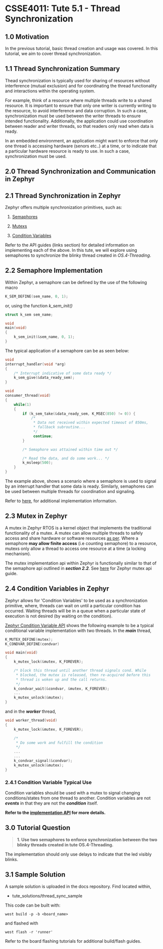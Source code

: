 # CSSE4011: Tute 5.1 - Thread Synchronization 

## **1.0 Motivation**

In the previous tutorial, basic thread creation and usage was covered. In this tutorial, we aim to cover thread synchronization.


## **1.1 Thread Synchronization Summary**

Thead synchronization is typically used for sharing of resources without interference (mutual exclusion) and for coordinating the thread functionality and interactions within the operating system. 

For example, think of a resource where multiple threads write to a shared resource. It is important to ensure that only one writer is currently writing to the resource, to avoid interference and data corruption. In such a case, synchronization must be used between the writer threads to ensure intended functionality. Additionally, the application could use coordination between reader and writer threads, so that readers only read when data is ready. 

In an embedded environment, an application might want to enforce that only one thread is accessing hardware (senors etc..) at a time, or to indicate that a particular hardware resource is ready to use. In such a case, synchronization must be used. 

## **2.0 Thread Synchronization and Communication in Zephyr**

## **2.1 Thread Synchronization in Zephyr**

Zephyr offers multiple synchronization primitives, such as:

1. [Semaphores](https://docs.zephyrproject.org/latest/reference/kernel/synchronization/semaphores.html)
   
2. [Mutexs](https://docs.zephyrproject.org/latest/reference/kernel/synchronization/mutexes.html)  
          
3. [Condition Variables](https://docs.zephyrproject.org/latest/reference/kernel/synchronization/condvar.html) 

Refer to the API guides (links section) for detailed information on implementing each of the above. In this tute, we will explore using semaphores to synchronize the blinky thread created in *OS.4-Threading*. 

## **2.2 Semaphore Implementation**

Within Zephyr, a semaphore can be defined by the use of the following macro

```C
K_SEM_DEFINE(sem_name, 0, 1);
```

or, using the function  *k_sem_init()*

```C
struct k_sem sem_name;

void
main(void)
{
    k_sem_init(&sem_name, 0, 1);
}
```

The typical application of a semaphore can be as seen below:

```C
void
interrupt_handler(void *arg)
{
    /* Interrupt indicative of some data ready */
    k_sem_give(&data_ready_sem);
}

void
consumer_thread(void)
{
    while(1)
    {
        if (k_sem_take(&data_ready_sem, K_MSEC(850) != 0)) {
            /* 
             * Data not received within expected timeout of 850ms, 
             * fallback subroutine...
             */
             continue;
        }

        /* Semaphore was attained within time out */

        /* Read the data, and do some work... */
        k_msleep(500);
    }
}
```
The example above, shows a scenario where a semaphore is used to signal by an interrupt handler that some data is ready. Similarly, semaphores can be used between multiple threads for coordination and signaling. 

Refer to [here](https://docs.zephyrproject.org/latest/reference/kernel/synchronization/semaphores.html), for additional implementation information. 

## **2.3 Mutex in Zephyr**

A mutex in Zephyr RTOS is a kernel object that implements the traditional functionality of a mutex. A mutex can allow multiple threads to safely access and share hardware or software resources [as per](https://docs.zephyrproject.org/latest/reference/kernel/synchronization/mutexes.html). Where a semaphore **may allow finite access** (i.e counting semaphore) to a resource, mutexs only allow a thread to access one resource at a time (a locking mechanism). 

The mutex implementation api within Zephyr is functionally similar to that of the semaphore api outlined in ***section 2.2***. See [here](https://docs.zephyrproject.org/latest/reference/kernel/synchronization/condvar.html) for Zephyr mutex api guide.

## **2.4 Condition Variables in Zephyr**

Zephyr allows for 'Condition Variables' to be used as a synchronization primitive, where, threads can wait on until a particular condition has occurred. Waiting threads will be in a queue when a particular state of execution is not desired (by waiting on the condition).


[Zephyr Condition Variable API](https://docs.zephyrproject.org/latest/reference/kernel/synchronization/condvar.html) shows the following example to be  a typical conditional variable implementation with two threads. In the ***main*** thread, 

```C
K_MUTEX_DEFINE(mutex);
K_CONDVAR_DEFINE(condvar)

void main(void)
{
    k_mutex_lock(&mutex, K_FOREVER);

    /* block this thread until another thread signals cond. While
     * blocked, the mutex is released, then re-acquired before this
     * thread is woken up and the call returns.
     */
    k_condvar_wait(&condvar, &mutex, K_FOREVER);
    ...
    k_mutex_unlock(&mutex);
}
```
and in the ***worker*** thread,

```C
void worker_thread(void)
{
    k_mutex_lock(&mutex, K_FOREVER);

    /*
     * Do some work and fulfill the condition
     */
    ...
    ...
    k_condvar_signal(&condvar);
    k_mutex_unlock(&mutex);
}
```

### **2.4.1 Condition Variable Typical Use**

Condition variables should be used with a mutex to signal changing conditions/states from one thread to another. Condition variables are not ***events*** in that they are not the ***condition*** itself.

**Refer to the [implementation API](https://docs.zephyrproject.org/latest/reference/kernel/synchronization/condvar.html) for more details.**

## **3.0 Tutorial Question**

> **1. Use two semaphores to enforce synchronization between the two blinky threads created in tute OS.4-Threading.**

The implementation should only use delays to indicate that the led visibly blinks. 

## **3.1 Sample Solution**

A sample solution is uploaded in the docs repository. Find located within,

* tute_solutions/thread_sync_sample

This code can be built with:

```SHELL
west build -p -b <board_name>
```

and flashed with

```SHELL
west flash -r 'runner'
```

Refer to the board flashing tutorials for additional build/flash guides.
